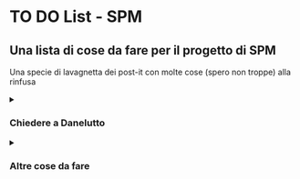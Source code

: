 # TO DO List - SPM
## Una lista di cose da fare per il progetto di SPM
Una specie di lavagnetta dei post-it con molte cose (spero non troppe) alla rinfusa

<details>
  <summary><h3>Chiedere a Danelutto</h3></summary>
  A ricevimento, molto probabilmente.
  
   - [ ] Si può usare Git sulla macchina multicore? O dà fastidio a qualche utente? Nel caso, va impostata in qualche modo particolare?
   - [ ] Oioioa
  
  ---
</details> 

<details>
  <summary><h3>Altre cose da fare</h3></summary>
  Per adesso, sistemate un po' alla rinfusa.
  
   - [ ] Scrivere al professore che ho scelto il progetto
  
  
  
</details>  
  
  
  
